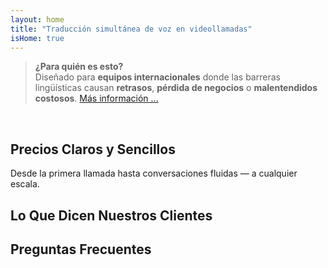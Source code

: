 ```yaml
---
layout: home
title: "Traducción simultánea de voz en videollamadas"
isHome: true
---
```


<!-- title: "Videollamadas potenciadas por interpretación simultánea" -->
<!-- text="Habla en tu idioma nativo. Escucha a todos los demás — como si también lo hablaran." -->
<!-- title="Traducción de voz en vivo en videollamadas" -->

<HeroSection
  title="Reúnete en **Cualquier** Idioma"
  text="Traducción de voz en vivo para equipos globales — **sin** retrasos, **sin** pérdida de negocios, **sin** barreras lingüísticas.">

  <!-- <AuthButton text="Escucha la diferencia" buttonClass="brand"/> -->
  <AuthButton text="Pruébalo en tu idioma" buttonClass="brand"/>
</HeroSection>

> **¿Para quién es esto?**  
> Diseñado para **equipos internacionales** donde las barreras lingüísticas causan **retrasos**, **pérdida de negocios** o **malentendidos costosos**. [Más información ...](./product/overview/markets)

<br>

<span id="1"></span>
<FeatureBlock :card="{
  title: 'Traducción ≠ Comprensión. Esto es lo siguiente.',
  details: 'Sin importar el idioma, **tu voz es escuchada — y comprendida** — como si compartieran la misma lengua.',
    items: [
      '⚡︎ De forma natural, en [tiempo real](./product/overview/how-it-works), y sin subtítulos ni retrasos.',
      '✧ Interpretación potenciada por IA que capta el tono, la intención y la terminología específica de la industria.',
    ],
  link: './product/overview/what-is-intermind',
  src: {
    light: '/media-kit/animals-3-2.png',
    dark: '/media-kit/animals-cartoon-3-2.png',
  },
  inversion: false
}" />

<span id="2"></span>
<FeatureBlock :card="{
    title: 'La Mente Dentro de Tus Reuniones',
    details: 'InterMind convierte cada llamada multilingüe en conocimiento claro y consultable.',
    items: [
      '🔍 **Pregunta cualquier cosa** — la IA encuentra respuestas **en todas tus reuniones**.',
      '✧ Extrae automáticamente tareas, responsables y fechas límite.',
      '✧ Resume los puntos clave en cualquier idioma — instantáneamente.',
    ],
    link: './product/overview/how-it-works#🧩-deep-memory-deep-understanding',
    src: {
      light: '/2l.png',
      dark: '/2d.png',
    },
    inversion: true
  }" />

<span id="3"></span>
<FeatureBlock :card="{
    title: 'Diseñado para Reuniones Serias — No Solo para Charlar',
    details: 'InterMind es una **plataforma de videollamadas de nivel profesional**, no un complemento o plugin ligero.',
    items: [
      '✧ Resolución 1080p, supresión inteligente de ruido, programación, moderación, compartir pantalla, grabación, subtitulado, chat entre participantes e integración con calendario — todo incluido, listo para usar.',
    ],
    link: './product/overview/how-it-works',
    src: {
      light: '/3l.mp4',
      dark: '/3d.mp4',
    },
    inversion: false
  }" />

<span id="4"></span>
<FeatureBlock
  :card="{
    title: 'Privacidad Donde Importa',
    details:
      'InterMind está diseñado para conversaciones que requieren confianza — donde la privacidad y el control son fundamentales.',
    items: [
      '⚡︎ [Privacy Zones](./product/overview/privacy-architecture) — UE, EE. UU., SE Asia',
      '✧ **Cero entrenamiento de datos**. Sin acceso de terceros.'
    ],
    link: './product/overview/privacy-architecture',
    src: {
      light: '/4l.png',
      dark: '/4d.png',
    },
    inversion: true
  }"
/>

<span id="Pricing"></span>

## Precios Claros y Sencillos

Desde la primera llamada hasta conversaciones fluidas — a cualquier escala.

<PricingPlans :plans="[
  {
    title: '**Básico** &nbsp 1 usuario',
    price: '**Gratis**',
    details: 'sin tarjeta de crédito requerida',
    items: [
      '**25** reuniones',
      '**100** participantes en reuniones de video [💬](#3)',
      '**30** GB de almacenamiento compartido por usuario',
      'Búsqueda en todas tus reuniones [💬](#2)',
      'Interpretación simultánea [💬](#1)',
    ],
  },
  {
    title: '**Pro**  &nbsp 1-99 usuarios',
    price: '**$20** /mes/usuario, facturado anualmente',
    details: 'o $25 facturado mensualmente',
    items: [
      'Reuniones **ilimitadas**',
      '**150** participantes en reuniones de video [💬](#3)',
      '**2** TB de almacenamiento compartido por usuario',
      'Búsqueda en todas tus reuniones [💬](#2)',
      'Interpretación simultánea [💬](#1)',
    ],
  },
  {
    title: '**Empresarial** &nbsp 100+ usuarios',
    price: '**Precio personalizado**',
    details: 'Diseñado para la privacidad',
    items: [
      'Reuniones **ilimitadas**',
      '**500** participantes en reuniones de video [💬](#3)',
      '**5** TB de almacenamiento compartido por usuario',
      'Búsqueda en todas tus reuniones [💬](#2)',
      'Interpretación simultánea [💬](#1)',
      '**Zonas de Privacidad** [💬](#4)',
    ],
  }
]">
<AuthButton text="Prueba gratis" buttonClass="alt"/>
<AuthButton text="Comprar ahora" buttonClass="brand"/>
<ContactFormModalNav buttonText="Habla con nuestro equipo" buttonClass="alt"/>
</PricingPlans>

<span id="Testimonials"></span>

## Lo Que Dicen Nuestros Clientes

<AutoScrollTestimonials testimonialsUrl="/testimonials.json"/>

<span id="FAQ"></span>

## Preguntas Frecuentes

<AccordionGroup :items="
[
  {
    q: '¿Qué es un usuario con licencia y qué es un Participante?',
    a: 'Un *usuario con licencia* tiene una licencia gratuita o de pago y puede programar reuniones dentro de los límites de su plan. Los *Participantes* son los invitados — **no necesitan una cuenta o licencia** para unirse y pueden conectarse desde cualquier dispositivo **gratuitamente**.'
  },
  {
    q: '¿Cuántas personas pueden usar una licencia de InterMind?',
    a: 'Cada *usuario con licencia* puede organizar **reuniones ilimitadas**. Si varios miembros del equipo necesitan organizar reuniones simultáneamente, cada uno necesitará su propia licencia.'
  },
  {
    q: '¿Cuál es la duración máxima de una reunión?',
    a: 'Las reuniones pueden durar hasta **24 horas** en todos los planes.'
  },
  {
    q: '¿Hay un límite en el número de reuniones que puedo organizar?',
    a: 'El plan *Free Basic* incluye **25 reuniones gratuitas**. Los planes *Pro* y *Business* ofrecen reuniones ilimitadas con más participantes y control.'
  },
  {
    q: '¿Cómo garantiza InterMind la privacidad y seguridad de los datos?',
    a: 'InterMind es **privado por diseño**. Todos los datos se procesan y almacenan dentro de su **Zona de Privacidad** seleccionada — _EU_, _US_, o _Asia_. Cumplimos con [**GDPR**](https://gdpr.eu), [**CCPA**](https://oag.ca.gov/privacy/ccpa), y UAE PDPL, y **nunca usamos su contenido** para entrenamiento o acceso de terceros. El **control avanzado de Zona de Privacidad** está disponible en el plan **Business**.'
  },
  {
    q: '¿Puedo probar InterMind antes de comprar un plan?',
    a: 'Absolutamente. El plan *Free Basic* te da acceso completo a las funciones principales con **25 reuniones gratuitas** — incluyendo **interpretación simultánea** y **búsqueda de reuniones**. No se requiere tarjeta de crédito. Actualiza cuando quieras.'
  },
  {
    q: '¿Qué pasa si necesito ayuda o soporte?',
    a: 'El soporte está disponible a través de nuestro **centro de ayuda**, **correo electrónico** y **chat en vivo**. Los usuarios de *Business* obtienen **soporte prioritario** con un contacto dedicado.'
  },
  {
    q: '¿Cómo gestiono mi suscripción (actualizar, reducir o cancelar)?',
    a: 'Puedes cambiar tu plan en cualquier momento a través de la **configuración de tu cuenta**. Los cambios surten efecto **inmediatamente**. Para cancelaciones, los *planes mensuales* se cancelan al final del ciclo de facturación. Los *planes anuales* se pueden cancelar con un **reembolso prorrateado**.'
  },
  {
    q: '¿Qué idiomas admite InterMind para interpretación?',
    a: 'Admitimos **más de 100 idiomas** con interpretación en tiempo real. La lista sigue creciendo — consulta nuestro sitio web para actualizaciones.'
  },
  {
    q: '¿Puedo usar InterMind para webinars o eventos grandes?',
    a: 'Sí. Los planes *Pro* y *Business* son ideales para **reuniones grandes y webinars** — con soporte para hasta **500 participantes** en *Business*.'
  }
]
"/>